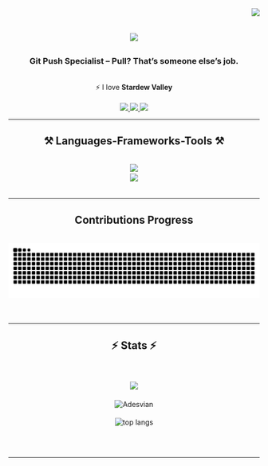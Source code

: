 <img align="right" src="https://visitor-badge.laobi.icu/badge?page_id=Adesvian.visitor-badge" />

<h1 align="center">
    <img src="https://readme-typing-svg.herokuapp.com/?font=Righteous&size=35&center=true&vCenter=true&width=500&height=70&duration=4000&lines=Hello+World!+👋;+I'm+Aliffedo+Desvian!;" />
</h1>

<h3 align="center">Git Push Specialist – Pull? That’s someone else’s job.</h3>

<br/>

<div align="center">
    ⚡ I love <b>Stardew Valley</b><br><br>
 </div>

 
<div align="center"> 
  <a href="mailto:Adesvian2001@gmail.com">
    <img src="https://img.shields.io/badge/Gmail-333333?style=for-the-badge&logo=gmail&logoColor=red" />
  </a>
  <a href="https://www.linkedin.com/in/aliffedo-desvian-b1518925b/" target="_blank">
    <img src="https://img.shields.io/badge/LinkedIn-0077B5?style=for-the-badge&logo=linkedin&logoColor=white" target="_blank" />
  </a>
  <a href="https://github.com/Adesvian" target="_blank">
     <img src="https://img.shields.io/badge/Portfolio-FF5722?style=for-the-badge&logo=todoist&logoColor=white" target="_blank" /> <!-- sqlite, safari, google-chrome are other good icon options -->
  </a>
</div>

 <hr/>
 
<h2 align="center">⚒️ Languages-Frameworks-Tools ⚒️</h2>
<br/>
<div align="center">
    <img src="https://skillicons.dev/icons?i=react,bootstrap,html,css,vscode,github,figma,tailwind,git" /><br>
    <img src="https://skillicons.dev/icons?i=nodejs,python,javascript,express,java,nextjs,mysql,php" /><br>
</div>

<br/>
<hr/>

<div align="center">
  <h2> Contributions Progress</h2>
  <br>
  <img alt="snake eating my contributions" src="https://raw.githubusercontent.com/Adesvian/Adesvian/output/github-contribution-grid-snake.svg" />
  <br/><br/><br/>
</div>
<hr/>

<h2 align="center">⚡ Stats ⚡</h2>

<br>

<div align="center">
	<br/>
	<a href="https://github.com/Adesvian">
	<img src="https://streak-stats.demolab.com?user=Adesvian&theme=react&hide_border=true&locale=id"/>
	</a>
</div>

<div align="center">
	<br/>
    <img align="center" src="https://github-readme-stats.vercel.app/api?username=Adesvian&show_icons=true&theme=react&hide_border=true" alt="Adesvian" />
</div>

<div align="center">
	<br/>
<img width=325 align="center" src="https://github-readme-stats.vercel.app/api/top-langs/?username=Adesvian&hide=HTML&langs_count=8&layout=compact&theme=react&border_radius=10&hide_border=true&size_weight=0.5&count_weight=0.5&exclude_repo=github-readme-stats" alt="top langs" />
</div>

<br/><br/>

<hr/>
<br>
